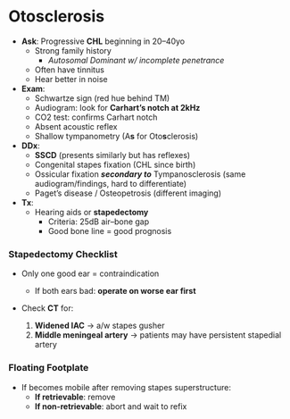 # Otosclerosis

* **Ask**: Progressive **CHL** beginning in 20–40yo
  * Strong family history
    * *Autosomal Dominant w/ incomplete penetrance*
  * Often have tinnitus
  * Hear better in noise
* **Exam**:
  * Schwartze sign (red hue behind TM)
  * Audiogram: look for **Carhart’s notch at 2kHz**
  * CO2 test: confirms Carhart notch
  * Absent acoustic reflex
  * Shallow tympanometry (A**s** for Oto**s**clerosis)
* **DDx**:
  * **SSCD** (presents similarly but has reflexes)
  * Congenital stapes fixation (CHL since birth)
  * Ossicular fixation ***secondary to*** Tympanosclerosis (same audiogram/findings, hard to differentiate)
  * Paget’s disease / Osteopetrosis (different imaging)
* **Tx**:
  * Hearing aids or **stapedectomy**
    * Criteria: 25dB air–bone gap
    * Good bone line = good prognosis


### Stapedectomy Checklist

* Only one good ear = contraindication
  * If both ears bad: **operate on worse ear first**
* Check **CT** for:

  
  1. **Widened IAC** → a/w stapes gusher
  2. **Middle meningeal artery** → patients may have persistent stapedial artery


### Floating Footplate

* If becomes mobile after removing stapes superstructure:
  * **If retrievable**: remove
  * **If non-retrievable**: abort and wait to refix


